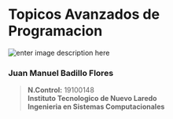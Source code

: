 # Topicos Avanzados de Programacion
![enter image description here](https://i.imgur.com/0Rs3ezy.png)
 ###  **Juan Manuel Badillo Flores**

>    **N.Control:** 19100148 \
>    **Instituto Tecnologico de Nuevo Laredo**\
>    **Ingenieria en Sistemas Computacionales**
